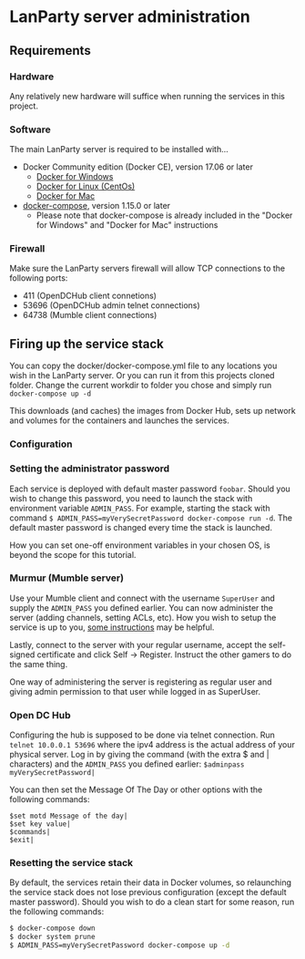 # LanParty server administration #

## Requirements ##

### Hardware ###

Any relatively new hardware will suffice when running the services in this project.

### Software ###

The main LanParty server is required to be installed with...
  * Docker Community edition (Docker CE), version 17.06 or later
    * [Docker for Windows](https://docs.docker.com/docker-for-windows/)
	* [Docker for Linux (CentOs)](https://docs.docker.com/engine/installation/linux/docker-ce/centos/)
	* [Docker for Mac](https://docs.docker.com/docker-for-mac/)
  * [docker-compose](https://docs.docker.com/compose/install/), version 1.15.0 or later
    * Please note that docker-compose is already included in the "Docker for Windows" and "Docker for Mac" instructions

### Firewall ###

Make sure the LanParty servers firewall will allow TCP connections to the following ports:
  * 411 (OpenDCHub client connetions)
  * 53696 (OpenDCHub admin telnet connections)
  * 64738 (Mumble client connections)

## Firing up the service stack ##

You can copy the docker/docker-compose.yml file to any locations you wish in the LanParty server. Or you can run it from this projects cloned folder.
Change the current workdir to folder you chose and simply run `docker-compose up -d`

This downloads (and caches) the images from Docker Hub, sets up network and volumes for the containers and launches the services.

### Configuration ###

### Setting the administrator password ###

Each service is deployed with default master password `foobar`. Should you wish to change this password, you need to launch the stack with
environment variable `ADMIN_PASS`. For example, starting the stack with command `$ ADMIN_PASS=myVerySecretPassword docker-compose run -d`. The default
master password is changed every time the stack is launched.

How you can set one-off environment variables in your chosen OS, is beyond the scope for this tutorial.

### Murmur (Mumble server) ###

Use your Mumble client and connect with the username `SuperUser` and supply the `ADMIN_PASS` you defined earlier. You can now administer the server
(adding channels, setting ACLs, etc). How you wish to setup the service is up to you, [some instructions](https://wiki.mumble.info/wiki/Main_Page) may be helpful.

Lastly, connect to the server with your regular username, accept the self-signed certificate and click Self -> Register. Instruct the
other gamers to do the same thing.

One way of administering the server is registering as regular user and giving admin permission to that user while logged in as SuperUser.

### Open DC Hub ###

Configuring the hub is supposed to be done via telnet connection. Run `telnet 10.0.0.1 53696` where the ipv4 address
is the actual address of your physical server. Log in by giving the command (with the extra $ and | characters) and the `ADMIN_PASS`
you defined earlier: `$adminpass myVerySecretPassword|`

You can then set the Message Of The Day or other options with the following commands:
```
$set motd Message of the day|
$set key value|
$commands|
$exit|
```

### Resetting the service stack ###

By default, the services retain their data in Docker volumes, so relaunching the service stack does not lose previous configuration (except the default master password).
Should you wish to do a clean start for some reason, run the following commands:
```sh
$ docker-compose down
$ docker system prune
$ ADMIN_PASS=myVerySecretPassword docker-compose up -d
```

